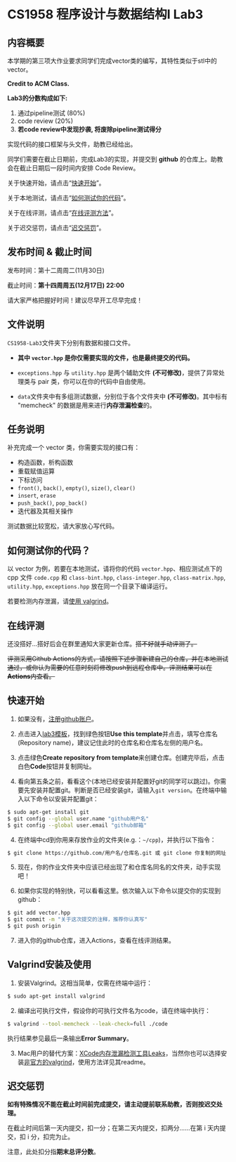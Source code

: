 # CS1958 程序设计与数据结构Ⅰ Lab3

## 内容概要

本学期的第三项大作业要求同学们完成vector类的编写，其特性类似于stl中的vector。

**Credit to ACM Class.**

**Lab3的分数构成如下:**

1. 通过pipeline测试 (80%)
2. code review (20%)
3. **若code review中发现抄袭, 将废除pipeline测试得分**

实现代码的接口框架与头文件，助教已经给出。

同学们需要在截止日期前，完成Lab3的实现，并提交到 **github** 的仓库上。助教会在截止日期后一段时间内安排 Code Review。

关于快速开始，请点击“[快速开始](#快速开始)”。

关于本地测试，请点击“[如何测试你的代码](#如何测试你的代码)”。

关于在线评测，请点击“[在线评测方法](#在线评测)”。

关于迟交惩罚，请点击“[迟交惩罚](#迟交惩罚)”。

## 发布时间 & 截止时间

发布时间：第十二周周二(11月30日)

截止时间：**第十四周周五(12月17日) 22:00**

请大家严格把握好时间！建议尽早开工尽早完成！

## 文件说明

`CS1958-Lab3`文件夹下分别有数据和接口文件。

* **其中 `vector.hpp` 是你仅需要实现的文件，也是最终提交的代码。**

* `exceptions.hpp` 与 `utility.hpp` 是两个辅助文件 **(不可修改)**，提供了异常处理类与 pair 类，你可以在你的代码中自由使用。
* `data`文件夹中有多组测试数据，分别位于各个文件夹中 **(不可修改)**。其中标有 "memcheck" 的数据是用来进行**内存泄漏检查**的。

## 任务说明

补充完成一个 vector 类，你需要实现的接口有：

* 构造函数，析构函数
* 重载赋值运算
* 下标访问
* `front()`, `back()`, `empty()`, `size()`, `clear()`
* `insert`, `erase`
* `push_back()`, `pop_back()`
* 迭代器及其相关操作

测试数据比较宽松，请大家放心写代码。

## 如何测试你的代码？

以 vector 为例，若要在本地测试，请将你的代码 `vector.hpp`、相应测试点下的 cpp 文件 `code.cpp`  和 `class-bint.hpp`, `class-integer.hpp`, `class-matrix.hpp`, `utility.hpp`, `exceptions.hpp` 放在同一个目录下编译运行。

若要检测内存泄漏，请[使用 valgrind](Valgrind使用)。

## 在线评测

还没搭好...搭好后会在群里通知大家更新仓库。~~搭不好就手动评测了。~~

~~评测采用Github Actions的方式，请按照下述步骤新建自己的仓库，并在本地测试通过，或你认为需要的任意时刻将修改push到远程仓库中。评测结果可以在**Actions**内查看。~~

## 快速开始

1. 如果没有，[注册github账户](https://github.com/signup)。

2. 点击进入[lab3模板](https://github.com/q4x3/CS1958-Lab3)，找到绿色按钮**Use this template**并点击，填写仓库名(Repository name)，建议记住此时的仓库名和仓库名左侧的用户名。

3. 点击绿色**Create repository from template**来创建仓库。创建完毕后，点击白色**Code**按钮并复制网址。

4. 看向第五条之前，看看这个(本地已经安装并配置好git的同学可以跳过)。你需要先安装并配置git。判断是否已经安装git，请输入`git version`。在终端中输入以下命令以安装并配置git：
```bash
$ sudo apt-get install git
$ git config --global user.name "github用户名"
$ git config --global user.email "github邮箱"
```

4. 在终端中cd到你用来存放作业的文件夹(e.g.：`~/cpp`)，并执行以下指令：
```bash
$ git clone https://github.com/用户名/仓库名.git 或 git clone 你复制的网址
```

5. 现在，你的作业文件夹中应该已经出现了和仓库名同名的文件夹，动手实现吧！

6. 如果你实现的特别快，可以看看这里。依次输入以下命令以提交你的实现到github：
```bash
$ git add vector.hpp
$ git commit -m "关于这次提交的注释，推荐你认真写"
$ git push origin
```

7. 进入你的github仓库，进入Actions，查看在线评测结果。

## Valgrind安装及使用

1. 安装Valgrind。这相当简单，仅需在终端中运行：
```bash
$ sudo apt-get install valgrind
```

2. 编译出可执行文件，假设你的可执行文件名为code，请在终端中执行：
```bash
$ valgrind --tool-memcheck --leak-check=full ./code
```
执行结果参见最后一条输出**Error Summary**。

3. Mac用户的替代方案：[XCode内存泄漏检测工具Leaks](https://www.jianshu.com/p/b96b4bd61f9b)，当然你也可以选择安装[非官方的valgrind](https://github.com/LouisBrunner/valgrind-macos)，使用方法详见其readme。

## 迟交惩罚

**如有特殊情况不能在截止时间前完成提交，请主动提前联系助教，否则按迟交处理。**

在截止时间后第一天内提交，扣一分；在第二天内提交，扣两分……在第 i 天内提交，扣 i 分，扣完为止。

注意，此处扣分指**期末总评分数**。
